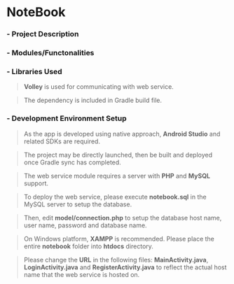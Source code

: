 # NoteBook

### - **Project Description**

### - **Modules/Functonalities**

### - **Libraries Used**

> **Volley** is used for communicating with web service. 

> The dependency is included in Gradle build file.

### - **Development Environment Setup**

> As the app is developed using native approach, **Android Studio** and related SDKs are required.

> The project may be directly launched, then be built and deployed once Gradle sync has completed.

> The web service module requires a server with **PHP** and **MySQL** support.

> To deploy the web service, please execute **notebook.sql** in the MySQL server to setup the database.

> Then, edit **model/connection.php** to setup the database host name, user name, password and database name.

> On Windows platform, **XAMPP** is recommended. Please place the entire **notebook** folder into **htdocs** directory.

> Please change the **URL** in the following files: **MainActivity.java**, **LoginActivity.java** and **RegisterActivity.java** to reflect the actual host name that the web service is hosted on.

